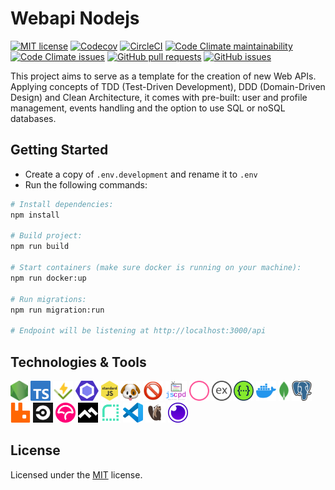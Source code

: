 # Webapi Nodejs

[![MIT license](https://img.shields.io/badge/license-MIT-blue.svg)](LICENSE)
[![Codecov](https://img.shields.io/codecov/c/github/leal32b/webapi-nodejs?logo=codecov&logoColor=white)](https://app.codecov.io/gh/leal32b/webapi-nodejs)
[![CircleCI](https://img.shields.io/circleci/build/github/leal32b/webapi-nodejs/main?logo=circleci)](https://app.circleci.com/pipelines/github/leal32b/webapi-nodejs)
[![Code Climate maintainability](https://img.shields.io/codeclimate/maintainability/leal32b/webapi-nodejs?logo=code-climate)](https://codeclimate.com/github/leal32b/webapi-nodejs/maintainability)
[![Code Climate issues](https://img.shields.io/codeclimate/issues/leal32b/webapi-nodejs?logo=codeclimate)](https://codeclimate.com/github/leal32b/webapi-nodejs/issues)
[![GitHub pull requests](https://img.shields.io/github/issues-pr/leal32b/webapi-nodejs?logo=github)](https://github.com/leal32b/webapi-nodejs/pulls)
[![GitHub issues](https://img.shields.io/github/issues/leal32b/webapi-nodejs?logo=github)](https://github.com/leal32b/webapi-nodejs/issues)


This project aims to serve as a template for the creation of new Web APIs. Applying concepts of TDD (Test-Driven Development), DDD (Domain-Driven Design) and Clean Architecture, it comes with pre-built: user and profile management, events handling and the option to use SQL or noSQL databases.


<!--
## Table of Contents

- [Webapi Nodejs](#webapi-nodejs)
  - [Getting Started](#getting-started)
  - [Technologies & Tools](#technologies--tools)
  - [License](#license)
-->


## Getting Started

- Create a copy of `.env.development` and rename it to `.env`
- Run the following commands:
```bash
# Install dependencies:
npm install

# Build project:
npm run build

# Start containers (make sure docker is running on your machine):
npm run docker:up

# Run migrations:
npm run migration:run

# Endpoint will be listening at http://localhost:3000/api
```


## Technologies & Tools

<a rel="Node.js" href="https://nodejs.org"><img src="./docs/logos/nodejs.svg" height="32"/></a>
<a rel="TypeScript" href="https://www.typescriptlang.org"><img src="./docs/logos/typescript.svg" height="32"/></a>
<a rel="Vitest" href="https://vitest.dev"><img src="./docs/logos/vitest.svg" height="32"/></a>
<a rel="ESLint" href="https://eslint.org"><img src="./docs/logos/eslint.svg" height="32"/></a>
<a rel="Standard " href="https://standardjs.com"><img src="./docs/logos/standardjs.svg" height="32"/></a>
<a rel="husky" href="https://typicode.github.io/husky"><img src="./docs/logos/husky.png" height="32"/></a>
<a rel="lint-staged" href="https://github.com/okonet/lint-staged#readme"><img src="./docs/logos/lintstaged.png" height="32"/></a>
<a rel="jscpd" href="https://github.com/kucherenko/jscpd#readme"><img src="./docs/logos/jscpd.svg" height="32"/></a>
<a rel="Conventional Commits" href="https://www.conventionalcommits.org"><img src="./docs/logos/conventionalcommits.svg" height="32"/></a>
<a rel="Express" href="https://expressjs.com"><img src="./docs/logos/express.svg" height="32"/></a>
<a rel="Swagger" href="https://swagger.io"><img src="./docs/logos/swagger.svg" height="32"/></a>
<a rel="Docker" href="https://www.docker.com"><img src="./docs/logos/docker.svg" height="32"/></a>
<a rel="MongoDB" href="https://www.mongodb.com"><img src="./docs/logos/mongodb.svg" height="32"/></a>
<a rel="PostgreSQL" href="https://www.postgresql.org"><img src="./docs/logos/postgresql.svg" height="32"/></a>
<a rel="Rabbitmq" href="https://www.rabbitmq.com"><img src="./docs/logos/rabbitmq.svg" height="32"/></a>
<a rel="CircleCI" href="https://circleci.com"><img src="./docs/logos/circleci.svg" height="32"/></a>
<a rel="Codecov" href="https://about.codecov.io"><img src="./docs/logos/codecov.svg" height="32"/></a>
<a rel="Code Climate" href="https://codeclimate.com"><img src="./docs/logos/codeclimate.svg" height="32"/></a>
<a rel="Render" href="https://render.com"><img src="./docs/logos/render.svg" height="32"/></a>
<a rel="VS Code" href="https://code.visualstudio.com"><img src="./docs/logos/vscode.svg" height="32"/></a>
<a rel="DBeaver" href="https://dbeaver.io"><img src="./docs/logos/dbeaver.svg" height="32"/></a>
<a rel="Insomnia" href="https://insomnia.rest"><img src="./docs/logos/insomnia.svg" height="32"/></a>


## License

Licensed under the [MIT](LICENSE) license.
